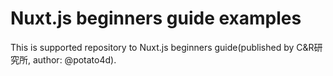 # Nuxt.js beginners guide examples

This is supported repository to Nuxt.js beginners guide(published by C&R研究所, author: @potato4d).


